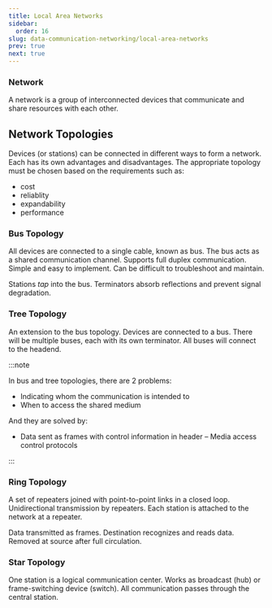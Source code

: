 ```yaml
---
title: Local Area Networks
sidebar:
  order: 16
slug: data-communication-networking/local-area-networks
prev: true
next: true
---
```


### Network 

A network is a group of interconnected devices that communicate and share resources with each other.

## Network Topologies

Devices (or stations) can be connected in different ways to form a network. Each has its own advantages and disadvantages. The appropriate topology must be chosen based on the requirements such as:
- cost
- reliablity
- expandability
- performance

### Bus Topology

All devices are connected to a single cable, known as bus. The bus acts as a shared communication channel. Supports full duplex communication. Simple and easy to implement. Can be difficult to troubleshoot and maintain.

Stations _tap_ into the bus. Terminators absorb reflections and prevent signal degradation.

### Tree Topology

An extension to the bus topology. Devices are connected to a bus. There will be multiple buses, each with its own terminator. All buses will connect to the headend.

:::note

In bus and tree topologies, there are 2 problems:
- Indicating whom the communication is intended to
- When to access the shared medium

And they are solved by:
- Data sent as frames with control information in header
– Media access control protocols

:::

### Ring Topology

A set of repeaters joined with point-to-point links in a closed loop. Unidirectional transmission by repeaters. Each station is attached to the network at a repeater.

Data transmitted as frames. Destination recognizes and reads data. Removed at source after full circulation.

### Star Topology

One station is a logical communication center. Works as broadcast (hub) or frame-switching device (switch). All communication passes through the central station.
